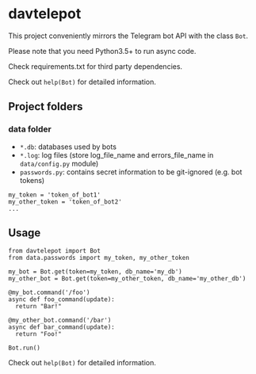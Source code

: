 # davtelepot
This project conveniently mirrors the Telegram bot API with the class `Bot`.

Please note that you need Python3.5+ to run async code.

Check requirements.txt for third party dependencies.

Check out `help(Bot)` for detailed information.

## Project folders

### data folder
* `*.db`: databases used by bots
* `*.log`: log files (store log_file_name and errors_file_name in `data/config.py` module)
* `passwords.py`: contains secret information to be git-ignored (e.g. bot tokens)

```
my_token = 'token_of_bot1'
my_other_token = 'token_of_bot2'
...
```

## Usage
```
from davtelepot import Bot
from data.passwords import my_token, my_other_token

my_bot = Bot.get(token=my_token, db_name='my_db')
my_other_bot = Bot.get(token=my_other_token, db_name='my_other_db')

@my_bot.command('/foo')
async def foo_command(update):
  return "Bar!"

@my_other_bot.command('/bar')
async def bar_command(update):
  return "Foo!"

Bot.run()
```
Check out `help(Bot)` for detailed information.
